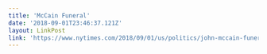 ```yaml
---
title: 'McCain Funeral'
date: '2018-09-01T23:46:37.121Z'
layout: LinkPost
link: 'https://www.nytimes.com/2018/09/01/us/politics/john-mccain-funeral.html?action=click&module=Top%20Stories&pgtype=Homepage'
---
```

